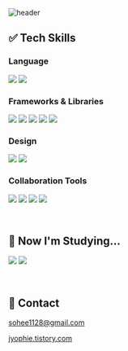 ![header](https://capsule-render.vercel.app/api?type=venom&height=200&text=Thoughtful%20Engineer.&fontSize=50&color=0:8871e5,100:b678c4&stroke=b678c4)

## ✅ Tech Skills
### Language
<img src="https://img.shields.io/badge/javascript-F7DF1E?style=for-the-badge&logo=javascript&logoColor=white"> <img src="https://img.shields.io/badge/typescript-3178C6?style=for-the-badge&logo=typescript&logoColor=white"> 
 
### Frameworks & Libraries
<img src="https://img.shields.io/badge/react-61DAFB?style=for-the-badge&logo=react&logoColor=white"> <img src="https://img.shields.io/badge/nextjs-000000?style=for-the-badge&logo=next.js&logoColor=white"> <img src="https://img.shields.io/badge/vuejs-%2335495e.svg?style=for-the-badge&logo=vuedotjs&logoColor=%234FC08D"> <img src="https://img.shields.io/badge/reactquery-FF4154?style=for-the-badge&logo=reactquery&logoColor=white"> <img src="https://img.shields.io/badge/jotai-Fa9052?style=for-the-badge&logo=_&logoColor=white"> 

### Design
<img src="https://img.shields.io/badge/styled_components-DB7093?style=for-the-badge&logo=styledcomponents&logoColor=white"> <img src="https://img.shields.io/badge/Vanilla_Extract-B2FCE4?style=for-the-badge&logo=VanillaExtract&logoColor=white">

### Collaboration Tools
<img src="https://img.shields.io/badge/github-181717?style=for-the-badge&logo=github&logoColor=white"> <img src="https://img.shields.io/badge/jira-%230A0FFF.svg?style=for-the-badge&logo=jira&logoColor=white"> <img src="https://img.shields.io/badge/confluence-%23172BF4.svg?style=for-the-badge&logo=confluence&logoColor=white"> <img src="https://img.shields.io/badge/Notion-%23000000.svg?style=for-the-badge&logo=notion&logoColor=white">

<br />

## 🧐 Now I'm Studying...
<img src="https://img.shields.io/badge/Socket.io-black?style=for-the-badge&logo=socket.io&badgeColor=010101"> <img src="https://img.shields.io/badge/threejs-black?style=for-the-badge&logo=three.js&logoColor=white">

<br />

## 💬 Contact

<a href="mailto:oka1313@gmail.com">
<p>sohee1128@gmail.com</p>
</a>

<a href="https://jyophie.tistory.com/">
<p>jyophie.tistory.com</p>
</a>

<br />
